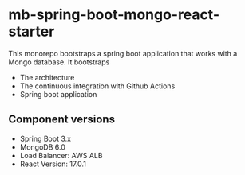# mb-spring-boot-mongo-react-starter

This monorepo bootstraps a spring boot application that works with a Mongo database. It bootstraps

- The architecture
- The continuous integration with Github Actions
- Spring boot application

## Component versions

- Spring Boot 3.x
- MongoDB 6.0
- Load Balancer: AWS ALB
- React Version: 17.0.1
